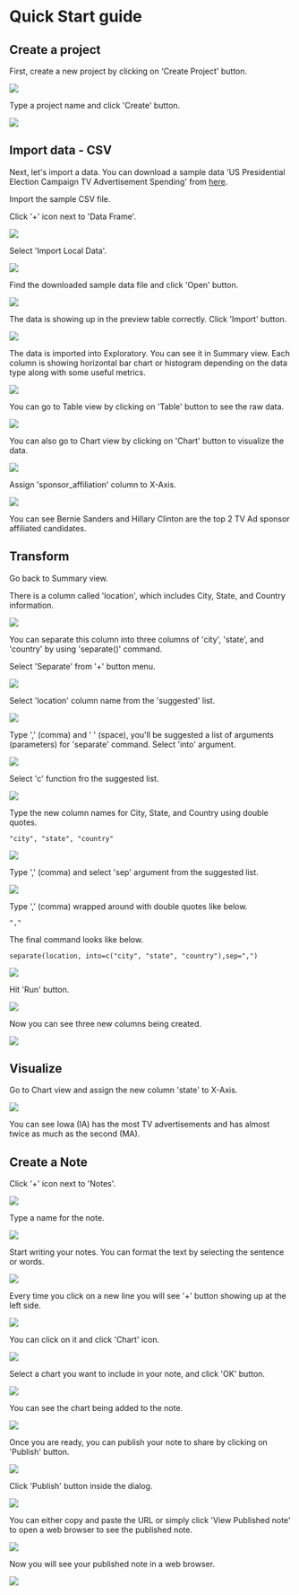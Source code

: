 # Quick Start guide

## Create a project

First, create a new project by clicking on 'Create Project' button.

![](images/quick-start.png)

Type a project name and click 'Create' button.

![](images/quick-start2.png)

## Import data - CSV

Next, let's import a data. You can download a sample data 'US Presidential Election Campaign TV Advertisement Spending' from [here](https://www.dropbox.com/s/7fwtbqd9lejkhyv/us_election_campaign_tv_ad.csv?dl=0).

Import the sample CSV file.

Click '+' icon next to 'Data Frame'.

![](images/quick-start3.png)

Select 'Import Local Data'.

![](images/quick-start4.png)

Find the downloaded sample data file and click 'Open' button.

![](images/quick-start5.png)

The data is showing up in the preview table correctly. Click 'Import' button.

![](images/quick-start6.png)

The data is imported into Exploratory. You can see it in Summary view. Each column is showing horizontal bar chart or histogram depending on the data type along with some useful metrics.

![](images/quick-start7.png)

You can go to Table view by clicking on 'Table' button to see the raw data.

![](images/quick-start8.png)

You can also go to Chart view by clicking on 'Chart' button to visualize the data.

![](images/quick-start9.png)

Assign 'sponsor_affiliation' column to X-Axis.

![](images/quick-start10.png)

You can see Bernie Sanders and Hillary Clinton are the top 2 TV Ad sponsor affiliated candidates.

## Transform

Go back to Summary view.

There is a column called 'location', which includes City, State, and Country information.

![](images/quick-start11.png)

You can separate this column into three columns of 'city', 'state', and 'country' by using 'separate()' command.

Select 'Separate' from '+' button menu.

![](images/quick-start13.png)

Select 'location' column name from the 'suggested' list.

![](images/quick-start14.png)

Type ',' (comma) and ' ' (space), you'll be suggested a list of arguments (parameters) for 'separate' command. Select 'into' argument.

![](images/quick-start15.png)

Select 'c' function fro the suggested list.

![](images/quick-start16.png)

Type the new column names for City, State, and Country using double quotes.

```
"city", "state", "country"
```

![](images/quick-start17.png)

Type ',' (comma) and select 'sep' argument from the suggested list.

![](images/quick-start20.png)

Type ',' (comma) wrapped around with double quotes like below.

```
","
```

The final command looks like below.

```
separate(location, into=c("city", "state", "country"),sep=",")
```

![](images/quick-start21.png)


Hit 'Run' button.

![](images/quick-start22.png)

Now you can see three new columns being created.

![](images/quick-start23.png)

## Visualize

Go to Chart view and assign the new column 'state' to X-Axis.

![](images/quick-start24.png)

You can see Iowa (IA) has the most TV advertisements and has almost twice as much as the second (MA).

## Create a Note

Click '+' icon next to 'Notes'.

![](images/quick-start25.png)

Type a name for the note.

![](images/quick-start26.png)

Start writing your notes. You can format the text by selecting the sentence or words.

![](images/quick-start27.png)

Every time you click on a new line you will see '+' button showing up at the left side.

![](images/quick-start28.png)

You can click on it and click 'Chart' icon.

![](images/quick-start29.png)

Select a chart you want to include in your note, and click 'OK' button.

![](images/quick-start30.png)

You can see the chart being added to the note.

![](images/quick-start30_1.png)

Once you are ready, you can publish your note to share by clicking on 'Publish' button.

![](images/quick-start31.png)

Click 'Publish' button inside the dialog.

![](images/quick-start32.png)

You can either copy and paste the URL or simply click 'View Published note' to open a web browser to see the published note.

![](images/quick-start33.png)

Now you will see your published note in a web browser.

![](images/quick-start34.png)
